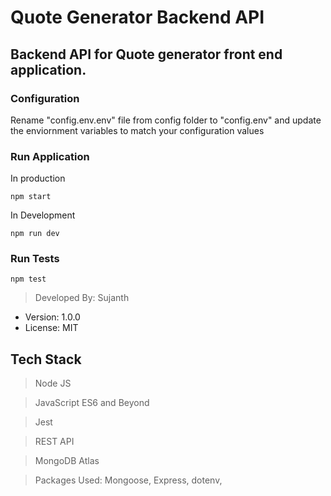 # Quote Generator Backend API

## Backend API for Quote generator front end application.

### Configuration

Rename "config.env.env" file from config folder to "config.env" and update the enviornment variables to match your configuration values

### Run Application

In production

```
npm start
```

In Development

```
npm run dev
```

### Run Tests

```
npm test
```

> Developed By: Sujanth

- Version: 1.0.0
- License: MIT

## Tech Stack

> Node JS

> JavaScript ES6 and Beyond

> Jest

> REST API

> MongoDB Atlas

> Packages Used: Mongoose, Express, dotenv,
